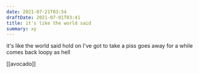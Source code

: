 ```yaml
---
date: 2021-07-21T03:54
draftDate: 2021-07-01T03:41
title: it's like the world said
summary: xy
---
```


it's like the world said
hold on
I've got to take a piss
goes away for a while
comes back loopy as hell

[[avocado]]
